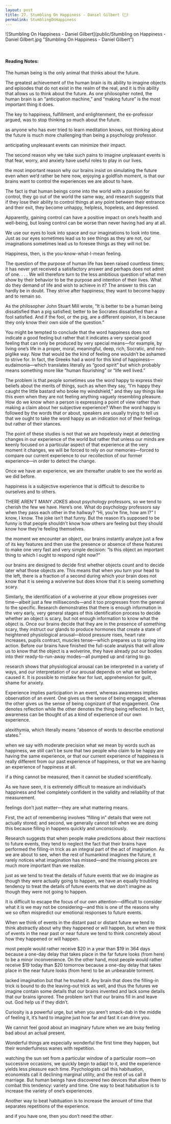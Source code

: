 ```yaml
---
layout: post
title: 27. Stumbling On Happiness - Daniel Gilbert (📱)
permalink: StumblingOnHappiness
---
```


![Stumbling On Happiness - Daniel Gilbert](public/Stumbling on Happiness - Daniel Gilbert.jpg "Stumbling On Happiness - Daniel Gilbert")

<!--**Rating 9/10**

<br>-->
<br>

#### Reading Notes:

The human being is the only animal that thinks about the future.

The greatest achievement of the human brain is its ability to imagine objects and episodes that do not exist in the realm of the real, and it is this ability that allows us to think about the future. As one philosopher noted, the human brain is an “anticipation machine,” and “making future” is the most important thing it does.

The key to happiness, fulfillment, and enlightenment, the ex-professor argued, was to stop thinking so much about the future.

as anyone who has ever tried to learn meditation knows, not thinking about the future is much more challenging than being a psychology professor.

anticipating unpleasant events can minimize their impact.

The second reason why we take such pains to imagine unpleasant events is that fear, worry, and anxiety have useful roles to play in our lives.

the most important reason why our brains insist on simulating the future even when we’d rather be here now, enjoying a goldfish moment, is that our brains want to control the experiences we are about to have.

The fact is that human beings come into the world with a passion for control, they go out of the world the same way, and research suggests that if they lose their ability to control things at any point between their entrance and their exit, they become unhappy, helpless, hopeless, and depressed.

Apparently, gaining control can have a positive impact on one’s health and well-being, but losing control can be worse than never having had any at all.

We use our eyes to look into space and our imaginations to look into time. Just as our eyes sometimes lead us to see things as they are not, our imaginations sometimes lead us to foresee things as they will not be.

Happiness, then, is the you-know-what-I-mean feeling.

The question of the purpose of human life has been raised countless times; it has never yet received a satisfactory answer and perhaps does not admit of one. . . . We will therefore turn to the less ambitious question of what men show by their behavior to be the purpose and intention of their lives. What do they demand of life and wish to achieve in it? The answer to this can hardly be in doubt. They strive after happiness; they want to become happy and to remain so.

As the philosopher John Stuart Mill wrote, “It is better to be a human being dissatisfied than a pig satisfied; better to be Socrates dissatisfied than a fool satisfied. And if the fool, or the pig, are a different opinion, it is because they only know their own side of the question.”

You might be tempted to conclude that the word happiness does not indicate a good feeling but rather that it indicates a very special good feeling that can only be produced by very special means—for example, by living one’s life in a proper, moral, meaningful, deep, rich, Socratic, and non-piglike way. Now that would be the kind of feeling one wouldn’t be ashamed to strive for. In fact, the Greeks had a word for this kind of happiness—eudaimonia—which translates literally as “good spirit” but which probably means something more like “human flourishing” or “life well lived.”

The problem is that people sometimes use the word happy to express their beliefs about the merits of things, such as when they say, “I’m happy they caught the little bastard who broke my windshield,” and they say things like this even when they are not feeling anything vaguely resembling pleasure. How do we know when a person is expressing a point of view rather than making a claim about her subjective experience? When the word happy is followed by the words that or about, speakers are usually trying to tell us that we ought to take the word happy as an indication not of their feelings but rather of their stances.

The point of these studies is not that we are hopelessly inept at detecting changes in our experience of the world but rather that unless our minds are keenly focused on a particular aspect of that experience at the very moment it changes, we will be forced to rely on our memories—forced to compare our current experience to our recollection of our former experience—in order to detect the change.

Once we have an experience, we are thereafter unable to see the world as we did before.

happiness is a subjective experience that is difficult to describe to ourselves and to others.

THERE AREN’T MANY JOKES about psychology professors, so we tend to cherish the few we have. Here’s one. What do psychology professors say when they pass each other in the hallway? “Hi, you’re fine, how am I?” I know, I know. The joke isn’t that funny. But the reason it’s supposed to be funny is that people shouldn’t know how others are feeling but they should know how they’re feeling themselves.

the moment we encounter an object, our brains instantly analyze just a few of its key features and then use the presence or absence of these features to make one very fast and very simple decision: “Is this object an important thing to which I ought to respond right now?”

our brains are designed to decide first whether objects count and to decide later what those objects are. This means that when you turn your head to the left, there is a fraction of a second during which your brain does not know that it is seeing a wolverine but does know that it is seeing something scary.

Similarly, the identification of a wolverine at your elbow progresses over time—albeit just a few milliseconds—and it too progresses from the general to the specific. Research demonstrates that there is enough information in the very early, very general stages of this identification process to decide whether an object is scary, but not enough information to know what the object is. Once our brains decide that they are in the presence of something scary, they instruct our glands to produce hormones that create a state of heightened physiological arousal—blood pressure rises, heart rate increases, pupils contract, muscles tense—which prepares us to spring into action. Before our brains have finished the full-scale analysis that will allow us to know that the object is a wolverine, they have already put our bodies into their ready-to-run-away modes—all pumped up and raring to go.

research shows that physiological arousal can be interpreted in a variety of ways, and our interpretation of our arousal depends on what we believe caused it. It is possible to mistake fear for lust, apprehension for guilt, shame for anxiety.

Experience implies participation in an event, whereas awareness implies observation of an event.
One gives us the sense of being engaged, whereas the other gives us the sense of being cognizant of that engagement. One denotes reflection while the other denotes the thing being reflected. In fact, awareness can be thought of as a kind of experience of our own experience.

alexithymia, which literally means “absence of words to describe emotional states.”

when we say with moderate precision what we mean by words such as happiness, we still can’t be sure that two people who claim to be happy are having the same experience, or that our current experience of happiness is really different from our past experience of happiness, or that we are having an experience of happiness at all.

if a thing cannot be measured, then it cannot be studied scientifically.

As we have seen, it is extremely difficult to measure an individual’s happiness and feel completely confident in the validity and reliability of that measurement.

feelings don’t just matter—they are what mattering means.

First, the act of remembering involves “filling in” details that were not actually stored; and second, we generally cannot tell when we are doing this because filling in happens quickly and unconsciously.

Research suggests that when people make predictions about their reactions to future events, they tend to neglect the fact that their brains have performed the filling-in trick as an integral part of the act of imagination.
As we are about to see, when the rest of humankind imagines the future, it rarely notices what imagination has missed—and the missing pieces are much more important than we realize.

just as we tend to treat the details of future events that we do imagine as though they were actually going to happen, we have an equally troubling tendency to treat the details of future events that we don’t imagine as though they were not going to happen.

It is difficult to escape the focus of our own attention—difficult to consider what it is we may not be considering—and this is one of the reasons why we so often mispredict our emotional responses to future events.

When we think of events in the distant past or distant future we tend to think abstractly about why they happened or will happen, but when we think of events in the near past or near future we tend to think concretely about how they happened or will happen.

most people would rather receive $20 in a year than $19 in 364 days because a one-day delay that takes place in the far future looks (from here) to be a minor inconvenience. On the other hand, most people would rather receive $19 today than $20 tomorrow because a one-day delay that takes place in the near future looks (from here) to be an unbearable torment.

lacked imagination but that he trusted it. Any brain that does the filling-in trick is bound to do the leaving-out trick as well, and thus the futures we imagine contain some details that our brains invented and lack some details that our brains ignored. The problem isn’t that our brains fill in and leave out. God help us if they didn’t.

Curiosity is a powerful urge, but when you aren’t smack-dab in the middle of feeling it, it’s hard to imagine just how far and fast it can drive you.

We cannot feel good about an imaginary future when we are busy feeling bad about an actual present.

Wonderful things are especially wonderful the first time they happen, but their wonderfulness wanes with repetition.

watching the sun set from a particular window of a particular room—on successive occasions, we quickly begin to adapt to it, and the experience yields less pleasure each time. Psychologists call this habituation, economists call it declining marginal utility, and the rest of us call it marriage. But human beings have discovered two devices that allow them to combat this tendency: variety and time. One way to beat habituation is to increase the variety of one’s experiences

Another way to beat habituation is to increase the amount of time that separates repetitions of the experience.

and if you have one, then you don’t need the other.
